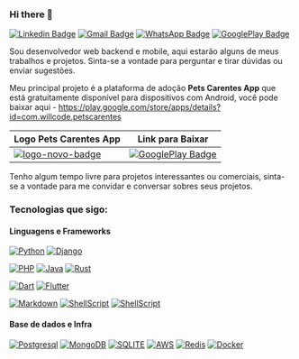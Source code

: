 ### Hi there 👋

[![Linkedin Badge](https://img.shields.io/badge/-William%20Borba-blue?style=for-the-badge&logo=linkedin&logoColor=white)](https://www.linkedin.com/in/william-borba-39716927/)
[![Gmail Badge](https://img.shields.io/badge/-wborba.dev-red?style=for-the-badge&logo=gmail&logoColor=white)](mailto:wborba.dev@gmail.com)
[![WhatsApp Badge](https://img.shields.io/badge/WhatsApp-25D366?style=for-the-badge&logo=whatsapp&logoColor=white)](https://api.whatsapp.com/send?phone=5551982353047)
[![GooglePlay Badge](https://img.shields.io/badge/Google_Play-414141?style=for-the-badge&logo=google-play&logoColor=white)](https://play.google.com/store/apps/developer?id=Willcode)

Sou desenvolvedor web backend e mobile, aqui estarão alguns de meus trabalhos e projetos. Sinta-se a vontade para perguntar e tirar dúvidas ou enviar sugestões.

Meu principal projeto é a plataforma de adoção **Pets Carentes App** que está gratuitamente disponível para dispositivos com Android, você pode baixar aqui - https://play.google.com/store/apps/details?id=com.willcode.petscarentes

| Logo **Pets Carentes App** | Link para Baixar |
| --- | --- |
| [![logo-novo-badge](https://user-images.githubusercontent.com/315857/114408474-d3b5f000-9b7f-11eb-8993-8a89f953d133.png)](https://play.google.com/store/apps/details?id=com.willcode.petscarentes) | [![GooglePlay Badge](https://img.shields.io/badge/Google_Play-414141?style=for-the-badge&logo=google-play&logoColor=white)](https://play.google.com/store/apps/details?id=com.willcode.petscarentes) |

Tenho algum tempo livre para projetos interessantes ou comerciais, sinta-se a vontade para me convidar e conversar sobres seus projetos.

### Tecnologias que sigo:

#### Linguagens e Frameworks

[![Python](https://img.shields.io/badge/Python-3776AB?style=for-the-badge&logo=python&logoColor=white)](https://www.python.org/)
[![Django](https://img.shields.io/badge/Django-092E20?style=for-the-badge&logo=django&logoColor=white)](https://www.djangoproject.com/)

[![PHP](https://img.shields.io/badge/PHP-777BB4?style=for-the-badge&logo=php&logoColor=white)](https://www.php.net/)
[![Java](https://img.shields.io/badge/Java-ED8B00?style=for-the-badge&logo=java&logoColor=white)](https://www.java.com/pt-BR/)
[![Rust](https://img.shields.io/badge/Rust-000000?style=for-the-badge&logo=rust&logoColor=white)](https://www.rust-lang.org/)

[![Dart](https://img.shields.io/badge/Dart-0175C2?style=for-the-badge&logo=dart&logoColor=white)](https://dart.dev/)
[![Flutter](https://img.shields.io/badge/Flutter-02569B?style=for-the-badge&logo=flutter&logoColor=white)](https://flutter.dev/)

[![Markdown](https://img.shields.io/badge/Markdown-000000?style=for-the-badge&logo=markdown&logoColor=white)](https://pt.wikipedia.org/wiki/Markdown)
[![ShellScript](https://img.shields.io/badge/-SHELL%20SCRIPT-black?style=for-the-badge&logo=gnu-bash&logoColor=white)](https://pt.wikipedia.org/wiki/Shell_script)
[![ShellScript](https://img.shields.io/badge/-SELENIUM-green?style=for-the-badge&logo=selenium&logoColor=white)](https://www.selenium.dev/)

#### Base de dados e Infra

[![Postgresql](https://img.shields.io/badge/PostgreSQL-316192?style=for-the-badge&logo=postgresql&logoColor=white)](https://www.postgresql.org/)
[![MongoDB](https://img.shields.io/badge/MongoDB-4EA94B?style=for-the-badge&logo=mongodb&logoColor=white)](https://www.mongodb.com/)
[![SQLITE](https://img.shields.io/badge/SQLite-07405E?style=for-the-badge&logo=sqlite&logoColor=white)](https://www.sqlite.org/index.html)
[![AWS](https://img.shields.io/badge/Amazon_AWS-232F3E?style=for-the-badge&logo=amazon-aws&logoColor=white)](https://aws.amazon.com/pt/)
[![Redis](https://img.shields.io/badge/-REDIS-white?style=for-the-badge&logo=redis)](https://redis.io/)
[![Docker](https://img.shields.io/badge/-Docker-black?style=for-the-badge&logo=docker)](https://www.docker.com/)

